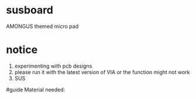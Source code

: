 # susboard
AMONGUS themed micro pad

# notice
1. experimenting with pcb designs 
2. please run it with the latest version of VIA or the function might not work 
3. SUS

#guide 
Material needed:
